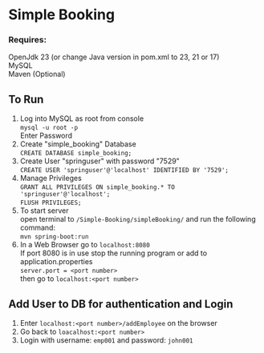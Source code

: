 # Simple Booking

### Requires:
OpenJdk 23 (or change Java version in pom.xml to 23, 21 or 17)  
MySQL  
Maven (Optional)  
  
## To Run
1. Log into MySQL as root from console  
  `mysql -u root -p`  
   Enter Password
2. Create "simple_booking" Database  
  `CREATE DATABASE simple_booking;`  
4. Create User "springuser" with password "7529"  
  `CREATE USER 'springuser'@'localhost' IDENTIFIED BY '7529';`
5. Manage Privileges  
  `GRANT ALL PRIVILEGES ON simple_booking.* TO 'springuser'@'localhost';`  
  `FLUSH PRIVILEGES;`
6. To start server  
  open terminal to `/Simple-Booking/simpleBooking/` and run the following command:  
  `mvn spring-boot:run`
7. In a Web Browser go to `localhost:8080`  
If port 8080 is in use stop the running program or add to application.properties  
`server.port = <port number>`   
then go to  `localhost:<port number>`


## Add User to DB for authentication and Login
1. Enter `localhost:<port number>/addEmployee` on the browser  
2. Go back to `loacalhost:<port number>`  
3. Login with username: `emp001` and password: `john001`

